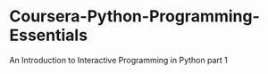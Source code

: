 # Coursera-Python-Programming-Essentials
An Introduction to Interactive Programming in Python part 1

